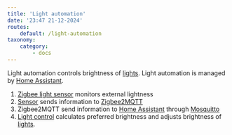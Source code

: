 ```yaml
---
title: 'Light automation'
date: '23:47 21-12-2024'
routes:
    default: /light-automation
taxonomy:
    category:
        - docs
---
```


Light automation controls brightness of [lights](/lights). Light automation is managed by [Home Assistant](/home-assistant).

1. [Zigbee light sensor](/zigbee) monitors external lightness
2. [Sensor](/sensors) sends information to [Zigbee2MQTT](/zigbee2mqtt)
3. Zigbee2MQTT send information to [Home Assistant](/home-assistant) through [Mosquitto](/mosquitto)
4. [Light control](/light-control) calculates preferred brightness and adjusts brightness of [lights](/lights).